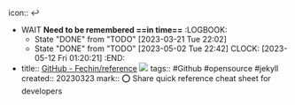 icon:: ↩

- WAIT **Need to be remembered ==in time==**
  :LOGBOOK:
  * State "DONE" from "TODO" [2023-03-21 Tue 22:02]
  * State "DONE" from "TODO" [2023-05-02 Tue 22:42]
  CLOCK: [2023-05-12 Fri 01:20:21]
  :END:
- title:: [GitHub - Fechin/reference](https://github.com/Fechin/reference) ![](https://img.shields.io/github/stars/Fechin/reference) 
  tags:: #Github #opensource #jekyll 
  created:: 20230323
  mark:: ⭕ Share quick reference cheat sheet for developers